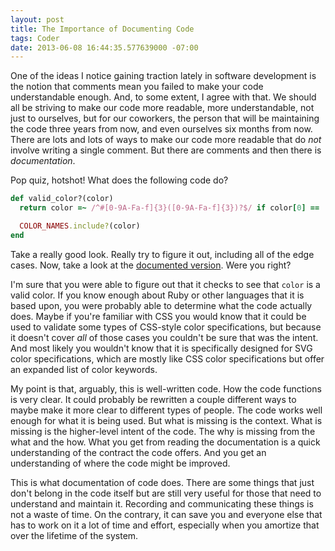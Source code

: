 ```yaml
---
layout: post
title: The Importance of Documenting Code
tags: Coder
date: 2013-06-08 16:44:35.577639000 -07:00
---
```


One of the ideas I notice gaining traction lately in software development is the notion that comments mean you failed to make your code understandable enough. And, to some extent, I agree with that. We should all be striving to make our code more readable, more understandable, not just to ourselves, but for our coworkers, the person that will be maintaining the code three years from now, and even ourselves six months from now. There are lots and lots of ways to make our code more readable that do *not* involve writing a single comment. But there are comments and then there is *documentation*.

Pop quiz, hotshot! What does the following code do?

```ruby
def valid_color?(color)
  return color =~ /^#[0-9A-Fa-f]{3}([0-9A-Fa-f]{3})?$/ if color[0] == '#'

  COLOR_NAMES.include?(color)
end
```

Take a really good look. Really try to figure it out, including all of the edge cases. Now, take a look at the [documented version][documented]. Were you right?

I'm sure that you were able to figure out that it checks to see that `color` is a valid color. If you know enough about Ruby or other languages that it is based upon, you were probably able to determine what the code actually does. Maybe if you're familiar with CSS you would know that it could be used to validate some types of CSS-style color specifications, but because it doesn't cover *all* of those cases you couldn't be sure that was the intent. And most likely you wouldn't know that it is specifically designed for SVG color specifications, which are mostly like CSS color specifications but offer an expanded list of color keywords.

My point is that, arguably, this is well-written code. How the code functions is very clear. It could probably be rewritten a couple different ways to maybe make it more clear to different types of people. The code works well enough for what it is being used. But what is missing is the context. What is missing is the higher-level intent of the code. The why is missing from the what and the how. What you get from reading the documentation is a quick understanding of the contract the code offers. And you get an understanding of where the code might be improved.

This is what documentation of code does. There are some things that just don't belong in the code itself but are still very useful for those that need to understand and maintain it. Recording and communicating these things is not a waste of time. On the contrary, it can save you and everyone else that has to work on it a lot of time and effort, especially when you amortize that over the lifetime of the system.

[documented]: https://gist.github.com/lee-dohm/5722529#file-documented-rb

